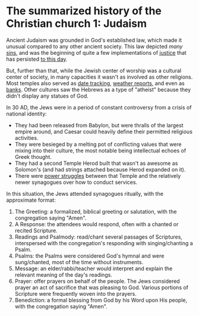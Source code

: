 
# The summarized history of the Christian church 1: Judaism

Ancient Judaism was grounded in God's established law, which made it unusual compared to any other ancient society. This law depicted *many* [sins](morality-sins.md), and was the beginning of quite a few implementations of [justice](morality-justice.md) that has persisted [to this day](https://theologos.site/the-west/).

But, further than that, while the Jewish center of worship was a cultural center of society, in many capacities it wasn't as involved as other religions. Most temples also served as [date tracking](datetime.md), [weather reports](science-earth-weather.md), and even as [banks](money-investing.md). Other cultures saw the Hebrews as a type of "atheist" because they didn't display any statues of God.

In 30 AD, the Jews were in a period of constant controversy from a crisis of national identity:

- They had been released from Babylon, but were thralls of the largest empire around, and Caesar could heavily define their permitted religious activities.
- They were besieged by a melting pot of conflicting values that were mixing into their culture, the most notable being intellectual echoes of Greek thought.
- They had a second Temple Herod built that wasn't as awesome as Solomon's (and had strings attached because Herod expanded on it).
- There were [power struggles](people-conflicts-war.md) between that Temple and the relatively newer synagogues over how to conduct services.

In this situation, the Jews attended synagogues ritually, with the approximate format:

1. The Greeting: a formalized, biblical greeting or salutation, with the congregation saying "Amen".
2. A Response: the attendees would respond, often with a chanted or recited Scripture.
3. Readings and Psalmody: read/chant several passages of Scriptures, interspersed with the congregation's responding with singing/chanting a Psalm.
4. Psalms: the Psalms were considered God's hymnal and were sung/chanted, most of the time without instruments.
5. Message: an elder/rabbi/teacher would interpret and explain the relevant meaning of the day's readings.
6. Prayer: offer prayers on behalf of the people. The Jews considered prayer an act of sacrifice that was pleasing to God. Various portions of Scripture were frequently woven into the prayers.
7. Benediction: a formal blessing from God by his Word upon His people, with the congregation saying "Amen".
